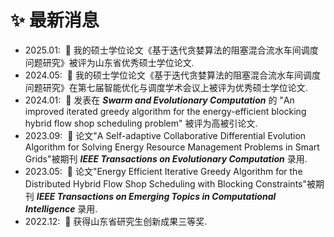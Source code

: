 <h1>✨ 最新消息</h1>
<ul>
    <li>2025.01: &nbsp;🎉 我的硕士学位论文《基于迭代贪婪算法的阻塞混合流水车间调度问题研究》被评为山东省优秀硕士学位论文.</li>
    <li>2024.05: &nbsp;🎉 我的硕士学位论文《基于迭代贪婪算法的阻塞混合流水车间调度问题研究》在第七届智能优化与调度学术会议上被评为优秀硕士学位论文.</li>
    <li>2024.01: &nbsp;🎉 发表在 <em><strong>Swarm and Evolutionary Computation</em></strong> 的 "An improved iterated greedy algorithm for the energy-efficient blocking hybrid flow shop scheduling problem" 被评为高被引论文.</li>
    <li>2023.09: &nbsp;🎉 论文"A Self-adaptive Collaborative Differential Evolution Algorithm for Solving Energy Resource Management Problems in Smart Grids"被期刊 <em><strong>IEEE Transactions on Evolutionary Computation</em></strong> 录用.</li>
    <li>2023.05: &nbsp;🎉 论文"Energy Efficient Iterative Greedy Algorithm for the Distributed Hybrid Flow Shop Scheduling with Blocking Constraints"被期刊 <em><strong>IEEE Transactions on Emerging Topics in Computational Intelligence</em></strong> 录用.</li>
    <li>2022.12: &nbsp;🎉 获得山东省研究生创新成果三等奖. </li>
</ul>
